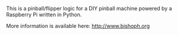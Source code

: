 This is a pinball/flipper logic for a DIY pinball machine powered by a Raspberry Pi written in Python.

More information is available here: http://www.bishoph.org
